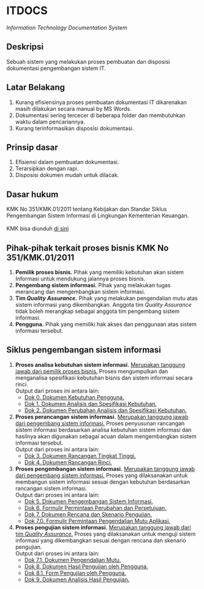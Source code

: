 # ITDOCS
<i>Information Technology Documentation System</i>

<h2>Deskripsi</h2>
Sebuah sistem yang melakukan proses pembuatan dan disposisi dokumentasi pengembangan sistem IT.

<h2>Latar Belakang</h2>
<ol>
  <li>Kurang efisiensinya proses pembuatan dokumentasi IT dikarenakan masih dilakukan secara manual by MS Words.</li>
  <li>Dokumentasi sering tercecer di beberapa folder dan membutuhkan waktu dalam pencariannya.</li>
  <li>Kurang terinformasikan disposisi dokumentasi.</li>
</ol>

<h2>Prinsip dasar</h2>
<ol>
  <li>Efisiensi dalam pembuatan dokumentasi.</li>
  <li>Terarsipkan dengan rapi.</li>
  <li>Disposisi dokumen mudah untuk dilacak.</li>
</ol>

<h2>Dasar hukum</h2>
KMK No 351/KMK.01/2011 tentang Kebijakan dan Standar Siklus Pengembangan Sistem Informasi di Lingkungan Kementerian Keuangan.
<br>
<br>
KMK bisa diunduh <a href="http://www.setjen.kemenkeu.go.id/sites/default/files/download/pusintek/KMKNo351-2011.pdf" target="_blank">di sini</a>

<h2>Pihak-pihak terkait proses bisnis KMK No 351/KMK.01/2011</h2>
<ol>
  <li><b>Pemilik proses bisnis.</b> Pihak yang memiliki kebutuhan akan sistem Informasi untuk mendukung jalannya proses bisnis.</li>
  <li><b>Pengembang sistem informasi.</b> Pihak yang melakukan tugas merancang dan mengembangkan sistem informasi.</li>
  <li><b>Tim <i>Quality Assurance.</i></b> Pihak yang melakukan pengendalian mutu atas sistem informasi yang dikembangkan. Anggota tim <i>Quality Assurance</i> tidak boleh merangkap sebagai anggota tim pengembang sistem informasi.</li>
  <li><b>Pengguna.</b> Pihak yang memiliki hak akses dan penggunaan atas sistem informasi tersebut.</li>
</ol>

<h2>Siklus pengembangan sistem informasi</h2>
<ol>
  <li><b>Proses analisa kebutuhan sistem informasi.</b> <ins>Merupakan tanggung jawab dari pemilik proses bisnis.</ins> Proses mengumpulkan dan menganalisa spesifikasi kebutuhan bisnis dan sistem informasi secara rinci.
  <br>
  Output dari proses ini antara lain:
  <ul>
    <li><a href="/Doku/Dok 0. 20151106 Dokumen Kebutuhan Pengguna.docx" target="_blank"> Dok 0. Dokumen Kebutuhan Pengguna.</a></li>
    <li><a href="/Doku/Dok 1. 20151106 Dokumen Analisis dan Spesifikasi Kebutuhan.docx" target="_blank"> Dok 1. Dokumen Analisis dan Spesifikasi Kebutuhan.</a></li>
    <li><a href="/Doku/Dok 2. 20151106 Dokumen Perubahan Analisis dan Spesifikasi Kebutuhan.docx" target="_blank"> Dok 2. Dokumen Perubahan Analisis dan Spesifikasi Kebutuhan.</a></li>
  </ul>
  </li>
  <li><b>Proses perancangan sistem informasi.</b> <ins>Merupakan tanggung jawab dari pengembang sistem informasi.</ins> Proses penyusunan rancangan sistem informasi berdasarkan analisa kebutuhan sistem informasi dan hasilnya akan digunakan sebagai acuan dalam mengembangkan sistem informasi tersebut.
  <br>
  Output dari proses ini antara lain:
  <ul>
  <li><a href="/Doku/Dok 3. 20151106 Dokumen Rancangan Tingkat Tinggi.docx" target="_blank"> Dok 3. Dokumen Rancangan Tingkat Tinggi.</a></li>
  <li><a href="/Doku/Dok 4. 20151106 Dokumen Rancangan Rinci.docx" target="_blank"> Dok 4. Dokumen Rancangan Rinci.</a></li>
  </ul>
  </li>
  <li><b>Proses pengembangan sistem informasi.</b> <ins>Merupakan tanggung jawab dari pengembang sistem informasi.</ins> Proses yang dilaksanakan untuk membangun sistem informasi sesuai dengan kebutuhan berdasarkan rancangan sistem informasi.
  <br>
  Output dari proses ini antara lain:
  <ul>
  <li><a href="/Doku/Dok 5. 20151106 Dokumen Pengembangan Sistem Informasi.docx" target="_blank"> Dok 5. Dokumen Pengembangan Sistem Informasi.</a></li>
  <li><a href="/Doku/Dok 6. 20151106 Formulir Permintaan Perubahan dan Persetujuan.docx" target="_blank"> Dok 6. Formulir Permintaan Perubahan dan Persetujuan.</a></li>
  <li><a href="/Doku/Dok 7. 20151106 Dokumen Rencana dan Skenario Pengujian.docx" target="_blank"> Dok 7. Dokumen Rencana dan Skenario Pengujian.</a></li>
  <li><a href="/Doku/Dok 7.0 20151106 Formulir Permintaan Pengendalian Mutu Aplikasi.docx" target="_blank"> Dok 7.0. Formulir Permintaan Pengendalian Mutu Aplikasi.</a></li>
  </ul>
  </li>
  <li><b>Proses pengujian sistem informasi.</b> <ins>Merupakan tanggung jawab dari tim <i>Quality Assurance</i>.</ins> Proses yang dilaksanakan untuk menguji sistem informasi yang dikembangkan sesuai dengan rencana dan skenario pengujian.
  <br>
  Output dari proses ini antara lain:
  <ul>
  <li><a href="/Doku/Dok 7.1. 20151106 Dokumen Pengendalian Mutu.docx" target="_blank"> Dok 7.1. Dokumen Pengendalian Mutu.</a></li>
  <li><a href="/Doku/Dok 8. 20151106 Dokumen Hasil Pengujian oleh Pengguna.docx" target="_blank"> Dok 8. Dokumen Hasil Pengujian oleh Pengguna.</a></li>
  <li><a href="/Doku/Dok 8.1 20151106 Form Pengujian oleh Pengguna.docx" target="_blank"> Dok 8.1. Form Pengujian oleh Pengguna.</a></li>
  <li><a href="/Doku/Dok 9. 20151106 Dokumen Analisis Hasil Pengujian.docx" target="_blank"> Dok 9. Dokumen Analisis Hasil Pengujian.</a></li>
  </ul>
  </li>
</ol>
